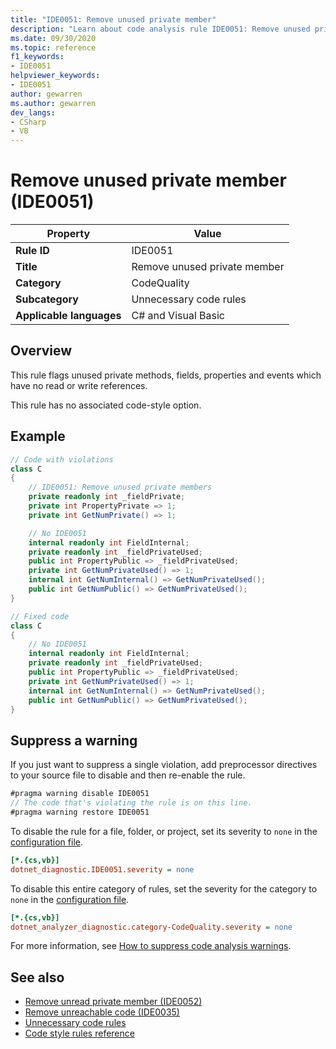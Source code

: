 ```yaml
---
title: "IDE0051: Remove unused private member"
description: "Learn about code analysis rule IDE0051: Remove unused private member"
ms.date: 09/30/2020
ms.topic: reference
f1_keywords:
- IDE0051
helpviewer_keywords:
- IDE0051
author: gewarren
ms.author: gewarren
dev_langs:
- CSharp
- VB
---
```

# Remove unused private member (IDE0051)

|Property|Value|
|-|-|
| **Rule ID** | IDE0051 |
| **Title** | Remove unused private member |
| **Category** | CodeQuality |
| **Subcategory** | Unnecessary code rules |
| **Applicable languages** | C# and Visual Basic |

## Overview

This rule flags unused private methods, fields, properties and events which have no read or write references.

This rule has no associated code-style option.

## Example

```csharp
// Code with violations
class C
{
    // IDE0051: Remove unused private members
    private readonly int _fieldPrivate;
    private int PropertyPrivate => 1;
    private int GetNumPrivate() => 1;

    // No IDE0051
    internal readonly int FieldInternal;
    private readonly int _fieldPrivateUsed;
    public int PropertyPublic => _fieldPrivateUsed;
    private int GetNumPrivateUsed() => 1;
    internal int GetNumInternal() => GetNumPrivateUsed();
    public int GetNumPublic() => GetNumPrivateUsed();
}

// Fixed code
class C
{
    // No IDE0051
    internal readonly int FieldInternal;
    private readonly int _fieldPrivateUsed;
    public int PropertyPublic => _fieldPrivateUsed;
    private int GetNumPrivateUsed() => 1;
    internal int GetNumInternal() => GetNumPrivateUsed();
    public int GetNumPublic() => GetNumPrivateUsed();
}
```

## Suppress a warning

If you just want to suppress a single violation, add preprocessor directives to your source file to disable and then re-enable the rule.

```csharp
#pragma warning disable IDE0051
// The code that's violating the rule is on this line.
#pragma warning restore IDE0051
```

To disable the rule for a file, folder, or project, set its severity to `none` in the [configuration file](../configuration-files.md).

```ini
[*.{cs,vb}]
dotnet_diagnostic.IDE0051.severity = none
```

To disable this entire category of rules, set the severity for the category to `none` in the [configuration file](../configuration-files.md).

```ini
[*.{cs,vb}]
dotnet_analyzer_diagnostic.category-CodeQuality.severity = none
```

For more information, see [How to suppress code analysis warnings](../suppress-warnings.md).

## See also

- [Remove unread private member (IDE0052)](ide0052.md)
- [Remove unreachable code (IDE0035)](ide0035.md)
- [Unnecessary code rules](unnecessary-code-rules.md)
- [Code style rules reference](index.md)
